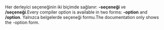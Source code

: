 
<span data-ttu-id="d4982-101">Her derleyici seçeneğinin iki biçimde sağlanır: **-seçeneği** ve **/seçeneği**.</span><span class="sxs-lookup"><span data-stu-id="d4982-101">Every compiler option is available in two forms: **-option** and **/option**.</span></span> <span data-ttu-id="d4982-102">Yalnızca belgelerde seçeneği formu.</span><span class="sxs-lookup"><span data-stu-id="d4982-102">The documentation only shows the -option form.</span></span> 
